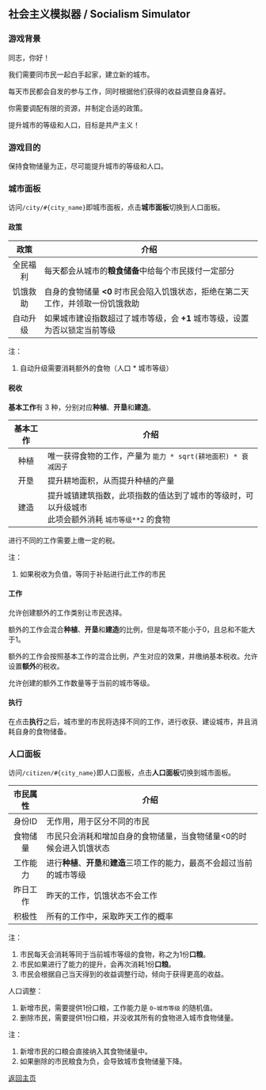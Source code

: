 ## 社会主义模拟器 / Socialism Simulator
### 游戏背景
同志，你好！

我们需要同市民一起白手起家，建立新的城市。

每天市民都会自发的参与工作，同时根据他们获得的收益调整自身喜好。

你需要调配有限的资源，并制定合适的政策。

提升城市的等级和人口，目标是共产主义！

### 游戏目的
保持食物储量为正，尽可能提升城市的等级和人口。

### 城市面板
访问`/city/#{city_name}`即城市面板，点击**城市面板**切换到人口面板。

#### 政策

政策|介绍
:-:|-
全民福利|每天都会从城市的**粮食储备**中给每个市民拨付一定部分
饥饿救助|自身的食物储量 **<0** 时市民会陷入饥饿状态，拒绝在第二天工作，并领取一份饥饿救助
自动升级|如果城市建设指数超过了城市等级，会 **+1** 城市等级，设置为否以锁定当前等级

注：

1. 自动升级需要消耗额外的食物（人口 * 城市等级）

#### 税收
**基本工作**有 3 种，分别对应**种植**、**开垦**和**建造**。

基本工作|介绍
:-:|-
种植|唯一获得食物的工作，产量为 `能力 * sqrt(耕地面积) * 衰减因子`
开垦|提升耕地面积，从而提升种植的产量
建造|提升城镇建筑指数，此项指数的值达到了城市的等级时，可以升级城市<br/>此项会额外消耗 `城市等级**2` 的食物

进行不同的工作需要上缴一定的税。

注：

1. 如果税收为负值，等同于补贴进行此工作的市民

#### 工作
允许创建额外的工作类别让市民选择。

额外的工作会混合**种植**、**开垦**和**建造**的比例，但是每项不能小于0，且总和不能大于1。

额外的工作会按照基本工作的混合比例，产生对应的效果，并缴纳基本税收。允许设置**额外**的税收。

允许创建的额外工作数量等于当前的城市等级。

#### 执行
在点击**执行**之后，城市里的市民将选择不同的工作，进行收获、建设城市，并且消耗自身的食物储备。


### 人口面板
访问`/citizen/#{city_name}`即人口面板，点击**人口面板**切换到城市面板。

市民属性|介绍
:-:|-
身份ID|无作用，用于区分不同的市民
食物储量|市民只会消耗和增加自身的食物储量，当食物储量<0的时候会进入饥饿状态
工作能力|进行**种植**、**开垦**和**建造**三项工作的能力，最高不会超过当前的城市等级
昨日工作|昨天的工作，饥饿状态不会工作
积极性|所有的工作中，采取昨天工作的概率

注：

1. 市民每天会消耗等同于当前城市等级的食物，称之为1份**口粮**。
2. 市民如果进行了能力的提升，会再次消耗1份**口粮**。
3. 市民会根据自己当天得到的收益调整行动，倾向于获得更高的收益。

人口调整：

1. 新增市民，需要提供1份口粮，工作能力是 `0~城市等级` 的随机值。
2. 删除市民，需要提供1份口粮，并没收其所有的食物进入城市食物储量。

注：

1. 新增市民的口粮会直接纳入其食物储量中。
2. 如果删除的市民粮食为负，会导致城市食物储量下降。


[返回主页](/)
